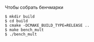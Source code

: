 Чтобы собрать бенчмарки
```
$ mkdir build
$ cd build
$ cmake -DCMAKE_BUILD_TYPE=RELEASE ..
$ make bench_mult
$ ./bench_mult
```
